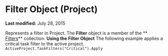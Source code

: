 
# Filter Object (Project)

 **Last modified:** July 28, 2015


Represents a filter in Project. The  **Filter** object is a member of the ** [Filters](13b58540-decc-17c5-6de6-bbb8e05eb6d2.md)** collection.
 **Using the Filter Object**
The following example applies a critical task filter to the active project.
 `ActiveProject.TaskFilters("Critical").Apply`
